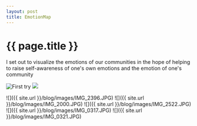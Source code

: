 ```yaml
---
layout: post
title: EmotionMap
---
```


{{ page.title }}
================

<p class="meta">

I set out to visualize the emotions of our communities in the hope of helping to raise self-awareness of one's own emotions and the emotion of one's community
</p>


![First try](https://github.com/katemccallkiley/blog/tree/gh-pages/images/IMG_2294.jpg)
<img src="{{ site.url }}/blog/tree/gh-pages/images/IMG_2294.jpg">

![]({{ site.url }}/blog/images/IMG_2396.JPG)
![]({{ site.url }}/blog/images/IMG_2000.JPG)
![]({{ site.url }}/blog/images/IMG_2522.JPG)
![]({{ site.url }}/blog/images/IMG_0317.JPG)
![]({{ site.url }}/blog/images/IMG_0321.JPG)

